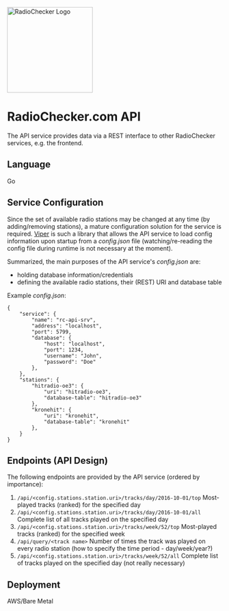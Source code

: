 <img src="http://radiochecker.paulhaunschmied.com/assets/img/jack.png" alt="RadioChecker Logo" width="200"/>

# RadioChecker.com API
The API service provides data via a REST interface to other RadioChecker services, e.g. the frontend.

## Language
Go

## Service Configuration
Since the set of available radio stations may be changed at any time (by adding/removing stations), a mature configuration solution for the service is required. [Viper](https://github.com/spf13/viper) is such a library that allows the API service to load config information upon startup from a *config.json* file (watching/re-reading the config file during runtime is not necessary at the moment).

Summarized, the main purposes of the API service's *config.json* are:
+ holding database information/credentials
+ defining the available radio stations, their (REST) URI and database table

Example *config.json*:
```
{
    "service": {
        "name": "rc-api-srv",
        "address": "localhost",
        "port": 5799,
        "database": {
            "host": "localhost",
            "port": 1234,
            "username": "John",
            "password": "Doe"
        },
    },
    "stations": {
        "hitradio-oe3": {
            "uri": "hitradio-oe3",
            "database-table": "hitradio-oe3"
        },
        "kronehit": {
            "uri": "kronehit",
            "database-table": "kronehit"
        },
    }
}
```

## Endpoints (API Design)
The following endpoints are provided by the API service (ordered by importance):

1. `/api/<config.stations.station.uri>/tracks/day/2016-10-01/top`
Most-played tracks (ranked) for the specified day
2. `/api/<config.stations.station.uri>/tracks/day/2016-10-01/all`
Complete list of all tracks played on the specified day
3. `/api/<config.stations.station.uri>/tracks/week/52/top`
Most-played tracks (ranked) for the specified week
4. `/api/query/<track name>`
Number of times the track was played on every radio station (how to specify the time period - day/week/year?)
4. `/api/<config.stations.station.uri>/tracks/week/52/all`
Complete list of tracks played on the specified day (not really necessary)


## Deployment
AWS/Bare Metal
